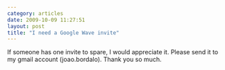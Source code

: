 ```yaml
---
category: articles
date: 2009-10-09 11:27:51
layout: post
title: "I need a Google Wave invite"
---
```


<p>If someone has one invite to spare, I would appreciate it. Please send it to my gmail account (joao.bordalo). Thank you so much.</p>
